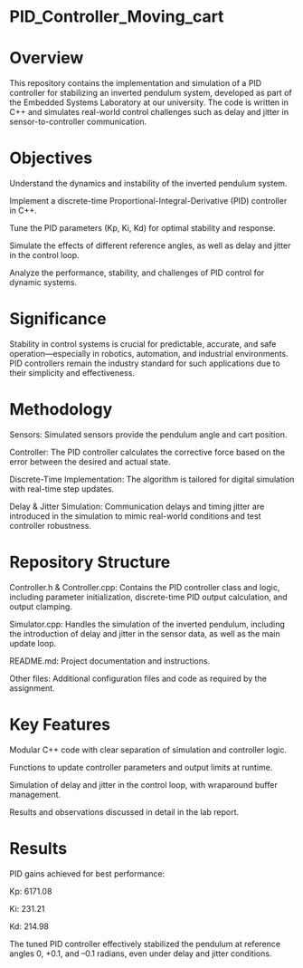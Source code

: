 # PID_Controller_Moving_cart

# Overview
This repository contains the implementation and simulation of a PID controller for stabilizing an inverted pendulum system, developed as part of the Embedded Systems Laboratory at our university. The code is written in C++ and simulates real-world control challenges such as delay and jitter in sensor-to-controller communication.

# Objectives
Understand the dynamics and instability of the inverted pendulum system.

Implement a discrete-time Proportional-Integral-Derivative (PID) controller in C++.

Tune the PID parameters (Kp, Ki, Kd) for optimal stability and response.

Simulate the effects of different reference angles, as well as delay and jitter in the control loop.

Analyze the performance, stability, and challenges of PID control for dynamic systems.

# Significance
Stability in control systems is crucial for predictable, accurate, and safe operation—especially in robotics, automation, and industrial environments. PID controllers remain the industry standard for such applications due to their simplicity and effectiveness.

# Methodology
Sensors: Simulated sensors provide the pendulum angle and cart position.

Controller: The PID controller calculates the corrective force based on the error between the desired and actual state.

Discrete-Time Implementation: The algorithm is tailored for digital simulation with real-time step updates.

Delay & Jitter Simulation: Communication delays and timing jitter are introduced in the simulation to mimic real-world conditions and test controller robustness.

# Repository Structure
Controller.h & Controller.cpp:
Contains the PID controller class and logic, including parameter initialization, discrete-time PID output calculation, and output clamping.

Simulator.cpp:
Handles the simulation of the inverted pendulum, including the introduction of delay and jitter in the sensor data, as well as the main update loop.

README.md:
Project documentation and instructions.

Other files:
Additional configuration files and code as required by the assignment.

# Key Features
Modular C++ code with clear separation of simulation and controller logic.

Functions to update controller parameters and output limits at runtime.

Simulation of delay and jitter in the control loop, with wraparound buffer management.

Results and observations discussed in detail in the lab report.

# Results
PID gains achieved for best performance:

Kp: 6171.08

Ki: 231.21

Kd: 214.98

The tuned PID controller effectively stabilized the pendulum at reference angles 0, +0.1, and –0.1 radians, even under delay and jitter conditions.
